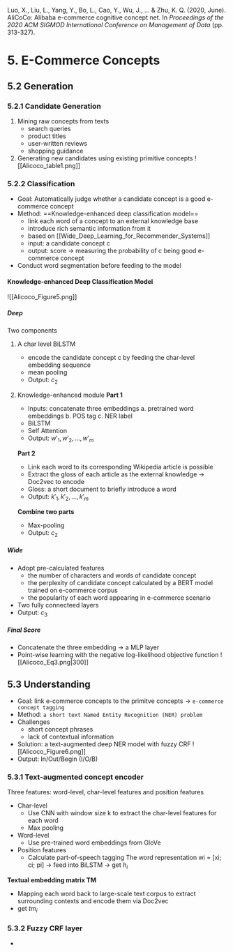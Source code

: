 Luo, X., Liu, L., Yang, Y., Bo, L., Cao, Y., Wu, J., ... & Zhu, K. Q. (2020, June). AliCoCo: Alibaba e-commerce cognitive concept net. In _Proceedings of the 2020 ACM SIGMOD International Conference on Management of Data_ (pp. 313-327).

# 5. E-Commerce Concepts
## 5.2 Generation
### 5.2.1 Candidate Generation
1. Mining raw concepts from texts
	- search queries
	- product titles
	- user-written reviews
	- shopping guidance
2. Generating new candidates using existing primitive concepts
![[Alicoco_table1.png]]

### 5.2.2 Classification
- Goal: Automatically judge whether a candidate concept is a good e-commerce concept
- Method: ==Knowledge-enhanced deep classification model==
	- link each word of a concept to an external knowledge base
	- introduce rich semantic information from it
	- based on [[Wide_Deep_Learning_for_Recommender_Systems]]
	- input: a candidate concept c
	- output: score -> measuring the probability of c being good e-commerce concept
- Conduct word segmentation before feeding to the model
#### Knowledge-enhanced Deep Classification Model
![[Alicoco_Figure5.png]]
##### Deep
Two components
1. A char level BiLSTM
	- encode the candidate concept c by feeding the char-level embedding sequence
	- mean pooling
	- Output: $c_2$

2. Knowledge-enhanced module
	**Part 1**
	- Inputs: concatenate three embeddings
		a. pretrained word embeddings
		b. POS tag
		c. NER label
	- BiLSTM
	- Self Attention
	- Output: ${w'_1,w'_2,...,w'_m}$

	**Part 2**
	- Link each word to its corresponding Wikipedia article is possible
	- Extract the gloss of each article as the external knowledge -> Doc2vec to encode
	- Gloss: a short document to briefly introduce a word
	- Output: ${k'_1,k'_2,...,k'_m}$
	
	**Combine two parts**
	- Max-pooling
	- Output: $c_2$

##### Wide
- Adopt pre-calculated features
	- the number of characters and words of candidate concept
	- the perplexity of candidate concept calculated by a BERT model trained on e-commerce corpus
	- the popularity of each word appearing in e-commerce scenario
- Two fully connecteed layers
- Output: $c_3$

##### Final Score
- Concatenate the three embedding -> a MLP layer
- Point-wise learning with the negative log-likelihood objective function
![[Alicoco_Eq3.png|300]]

## 5.3 Understanding
- Goal: link e-commerce concepts to the primitve concepts -> `e-commerce concept tagging`
- Method: `a short text Named Entity Recognition (NER) problem`
- Challenges
	- short concept phrases
	- lack of contextual information
- Solution: a text-augmented deep NER model with fuzzy CRF
![[Alicoco_Figure6.png]]
- Output: In/Out/Begin (I/O/B)
### 5.3.1 Text-augmented concept encoder
Three features: word-level, char-level features and position features
- Char-level
	- Use CNN with window size k to extract the char-level features for each word
	- Max pooling
- Word-level
	- Use pre-trained word embeddings from GloVe
- Position features
	- Calculate part-of-speech tagging
The word representation wi = [xi; ci; pi]
-> feed into BiLSTM
-> get $h_i$

**Textual embedding matrix TM**
- Mapping each word back to large-scale text corpus to extract surrounding contexts and encode them via Doc2vec
- get $tm_i$

### 5.3.2 Fuzzy CRF layer
- 